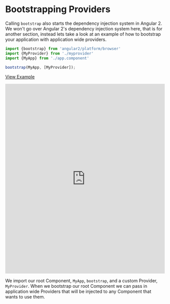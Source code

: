 # Bootstrapping Providers

Calling `bootstrap` also starts the dependency injection system in Angular 2. We won't go over Angular 2's dependency injection system here, that is for another section, instead lets take a look at an example of how to bootstrap your application with application wide providers. 

```js
import {bootstrap} from 'angular2/platform/browser'
import {MyProvider} from './myprovider'
import {MyApp} from './app.component'

bootstrap(MyApp, [MyProvider]);
```

[View Example](http://plnkr.co/edit/KB8W01LadbtqYTODQt39)

<iframe style="width: 100%; height: 600px" src="https://embed.plnkr.co/KB8W01LadbtqYTODQt39" frameborder="0" allowfullscren="allowfullscren"></iframe>

We import our root Component, `MyApp`, `bootstrap`, and a custom Provider, `MyProvider`. When we bootstrap our root Component we can pass in application wide Providers that will be injected to any Component that wants to use them.
